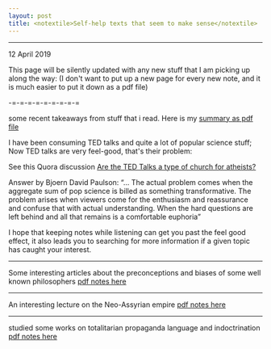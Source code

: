 ```yaml
---
layout: post
title: <notextile>Self-help texts that seem to make sense</notextile>
---
```


----------------

<p class="publish_date">
12 April  2019
</p>

This page will be silently updated with any new stuff that I am picking up along the way: (I don't want to put up a new page for every new note, and it is much easier to put it down as a pdf file)

-=-=-=-=-=-=-=-=-=


some recent takeaways from stuff that i read.
Here is my [summary as pdf file](https://github.com/MoserMichael/cstuff/files/3071781/attention.pdf)

I have been consuming TED talks and quite a lot of popular science stuff; Now TED talks are very feel-good, that's their problem:

See this Quora discussion [Are the TED Talks a type of church for atheists?](https://www.quora.com/Are-the-TED-Talks-a-type-of-church-for-atheists)

Answer by Bjoern David Paulson: 
“... The actual problem comes when the aggregate sum of pop science is billed as something transformative. The problem arises when viewers come for the enthusiasm and reassurance and confuse that with actual understanding. When the hard questions are left behind and all that remains is a comfortable euphoria”

I hope that keeping notes while listening can get you past the feel good effect, it also leads you to searching for more information if a given topic has caught your interest.

- - - - - - - -- 

Some interesting articles about the preconceptions and biases of some well known philosophers [pdf notes here](https://github.com/MoserMichael/cstuff/releases/download/updsoft/bad_philosophers.pdf)  


- - - - - - - -- 

An interesting lecture on the Neo-Assyrian empire [pdf notes here](https://github.com/MoserMichael/cstuff/releases/download/updsoft/neo-assyrian-empire.pdf)   

- - - - - - - - 

studied some works on totalitarian propaganda language and indoctrination [pdf notes here](https://github.com/MoserMichael/cstuff/files/3323527/total-language.pdf)
